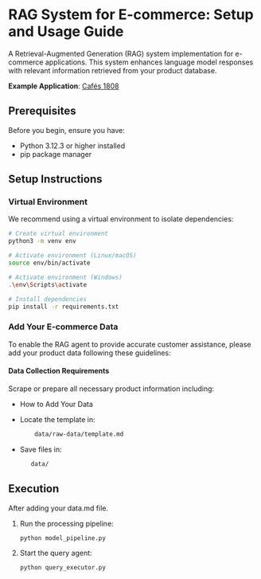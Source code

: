 # RAG System for E-commerce: Setup and Usage Guide

A Retrieval-Augmented Generation (RAG) system implementation for e-commerce applications. This system enhances language model responses with relevant information retrieved from your product database.

**Example Application**: [Cafés 1808](https://www.cafes1808.com/)


## Prerequisites

Before you begin, ensure you have:
- Python 3.12.3 or higher installed
- pip package manager

## Setup Instructions

### Virtual Environment

We recommend using a virtual environment to isolate dependencies:

```bash
# Create virtual environment
python3 -m venv env

# Activate environment (Linux/macOS)
source env/bin/activate

# Activate environment (Windows)
.\env\Scripts\activate

# Install dependencies
pip install -r requirements.txt
```
### Add Your E-commerce Data
To enable the RAG agent to provide accurate customer assistance, please add your product data following these guidelines:

#### Data Collection Requirements
Scrape or prepare all necessary product information including:

 - How to Add Your Data
 - Locate the template in:
    ```bash
        data/raw-data/template.md
    ```

 - Save files in:
     ```bash
        data/
    ```

## Execution
After adding your data.md file.

1. Run the processing pipeline:
   ```bash
   python model_pipeline.py
2. Start the query agent:
   ```bash
   python query_executor.py
